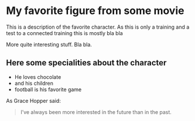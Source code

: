 # My favorite figure from some movie

This is a description of the favorite character. 
As this is only a training and a test to a connected training
this is mostly bla bla

More quite interesting stuff. Bla bla.

## Here some specialities about the character

* He loves chocolate
* and his children
* football is his favorite game


As Grace Hopper said:
> I’ve always been more interested 
> in the future than in the past.